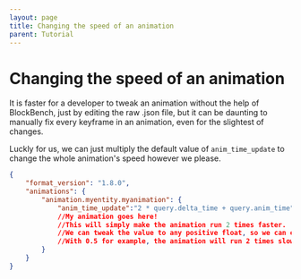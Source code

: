 ```yaml
---
layout: page
title: Changing the speed of an animation
parent: Tutorial
---
```


# Changing the speed of an animation
It is faster for a developer to tweak an animation without the help of BlockBench, just by editing the raw .json file, but it can be daunting to manually fix every keyframe in an animation, even for the slightest of changes.

Luckly for us, we can just multiply the default value of `anim_time_update` to change the whole animation's speed however we please.

```json
{
    "format_version": "1.8.0",
    "animations": {
        "animation.myentity.myanimation": {
            "anim_time_update":"2 * query.delta_time + query.anim_time"
            //My animation goes here!
            //This will simply make the animation run 2 times faster.
            //We can tweak the value to any positive float, so we can even slow down animations
            //With 0.5 for example, the animation will run 2 times slower
        }
    }
}
```
